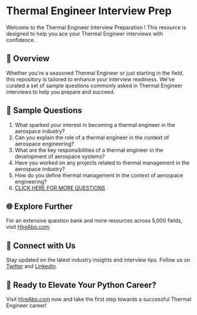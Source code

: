 # Thermal Engineer Interview Prep

Welcome to the Thermal Engineer Interview Preparation ! This resource is designed to help you ace your Thermal Engineer interviews with confidence.

## 🚀 Overview

Whether you're a seasoned Thermal Engineer or just starting in the field, this repository is tailored to enhance your interview readiness. We've curated a set of sample questions commonly asked in Thermal Engineer interviews to help you prepare and succeed.

## 📝 Sample Questions

1. What sparked your interest in becoming a thermal engineer in the aerospace industry?
2. Can you explain the role of a thermal engineer in the context of aerospace engineering?
3. What are the key responsibilities of a thermal engineer in the development of aerospace systems?
4. Have you worked on any projects related to thermal management in the aerospace industry?
5. How do you define thermal management in the context of aerospace engineering?
6. [CLICK HERE FOR MORE QUESTIONS](https://hireabo.com/job/14_1_5/Thermal%20Engineer)

## 🌐 Explore Further

For an extensive question bank and more resources across 5,000 fields, visit [HireAbo.com](https://www.hireabo.com).

## 📱 Connect with Us

Stay updated on the latest industry insights and interview tips. Follow us on [Twitter](https://twitter.com/hireabo) and [LinkedIn](https://www.linkedin.com/in/hire-abo-3609972a8/).

## 🚀 Ready to Elevate Your Python Career?

Visit [HireAbo.com](https://www.hireabo.com) now and take the first step towards a successful Thermal Engineer career!